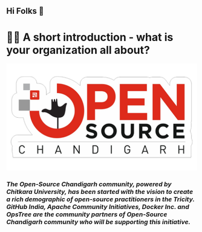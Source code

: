 ## Hi Folks 👋



# 🙋‍♀️ A short introduction - what is your organization all about?
![](Images/Open-Source-Chandigarh.jpeg)
### *The Open-Source Chandigarh community, powered by Chitkara University, has been started with the vision to create a rich demographic of open-source practitioners in the Tricity. GitHub India, Apache Community Initiatives, Docker Inc. and OpsTree are the community partners of Open-Source Chandigarh community who will be supporting this initiative.*

<!---🌈 Contribution guidelines - how can the community get involved?
👩‍💻 Useful resources - where can the community find your docs? Is there anything else the community should know?
🍿 Fun facts - what does your team eat for breakfast?
🧙 Remember, you can do mighty things with the power of [Markdown](https://docs.github.com/github/writing-on-github/getting-started-with-writing-and-formatting-on-github/basic-writing-and-formatting-syntax)
--->

